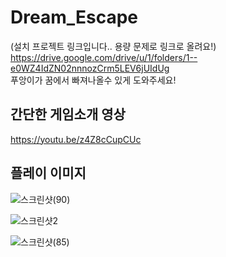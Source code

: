 # Dream_Escape
(설치 프로젝트 링크입니다.. 용량 문제로 링크로 올려요!)  
https://drive.google.com/drive/u/1/folders/1--e0WZ4IdZN02nnnozCrm5LEV6jUIdUg  
푸앙이가 꿈에서 빠져나올수 있게 도와주세요!

## 간단한 게임소개 영상

https://youtu.be/z4Z8cCupCUc           



## 플레이 이미지
   
![스크린샷(90)](https://user-images.githubusercontent.com/81098888/119979609-221b3300-bff6-11eb-9879-f104f230c371.png)


![스크린샷2](https://user-images.githubusercontent.com/81098888/119979071-678b3080-bff5-11eb-92ce-3a70902ad81b.png)


![스크린샷(85)](https://user-images.githubusercontent.com/81098888/119534272-af297680-bdc1-11eb-8779-c2c399a1add4.png)


